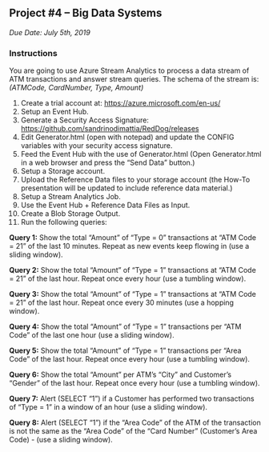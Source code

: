 ## Project #4 – Big Data Systems
*Due Date: July 5th, 2019*

### Instructions

You are going to use Azure Stream Analytics to process a data stream of ATM transactions and answer stream queries. The schema of the stream is: *(ATMCode, CardNumber, Type, Amount)*

1.  Create a trial account at: https://azure.microsoft.com/en-us/
2.	Setup an Event Hub.
3.	Generate a Security Access Signature: https://github.com/sandrinodimattia/RedDog/releases
4.	Edit Generator.html (open with notepad) and update the CONFIG variables with your security access signature.
5.	Feed the Event Hub with the use of Generator.html (Open Generator.html in a web browser and press the “Send Data” button.)
6.	Setup a Storage account.
7.	Upload the Reference Data files to your storage account (the How-To presentation will be updated to include reference data material.)
8.	Setup a Stream Analytics Job.
9.	Use the Event Hub + Reference Data Files as Input.
10.	Create a Blob Storage Output.
11.	Run the following queries:

**Query 1:**
Show the total “Amount” of “Type = 0” transactions at “ATM Code = 21” of the last 10 minutes. Repeat as new events keep flowing in (use a sliding window).

**Query 2:**
Show the total “Amount” of “Type = 1” transactions at “ATM Code = 21” of the last hour. Repeat once every hour (use a tumbling window).

**Query 3:**
Show the total “Amount” of “Type = 1” transactions at “ATM Code = 21” of the last hour. Repeat once every 30 minutes (use a hopping window).

**Query 4:**
Show the total “Amount” of “Type = 1” transactions per “ATM Code” of the last one hour (use a sliding window).

**Query 5:**
Show the total “Amount” of “Type = 1” transactions per “Area Code” of the last hour. Repeat once every hour (use a tumbling window).

**Query 6:**
Show the total “Amount” per ATM’s “City” and Customer’s “Gender” of the last hour. Repeat once every hour (use a tumbling window).

**Query 7:**
Alert (SELECT “1”) if a Customer has performed two transactions of “Type = 1” in a window of an hour (use a sliding window).

**Query 8:**
Alert (SELECT “1”) if the “Area Code” of the ATM of the transaction is not the same as the “Area Code” of the “Card Number” (Customer’s Area Code) - (use a sliding window).
